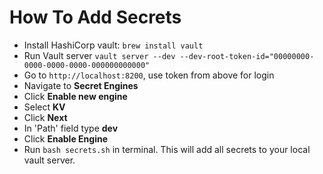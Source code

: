 # How To Add Secrets
- Install HashiCorp vault:
`brew install vault`
- Run Vault server `vault server --dev --dev-root-token-id="00000000-0000-0000-0000-000000000000"`
- Go to `http://localhost:8200`, use token from above for login
- Navigate to **Secret Engines**
- Click **Enable new engine**
- Select **KV**
- Click **Next**
- In 'Path' field type **dev**
- Click **Enable Engine**
- Run `bash secrets.sh` in terminal. This will add all secrets to your local vault server.